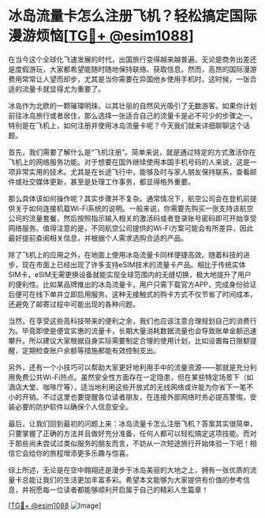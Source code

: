 # 冰岛流量卡怎么注册飞机？轻松搞定国际漫游烦恼[[TG💪+ @esim1088](https://t.me/s/esim1088)]

在当今这个全球化飞速发展的时代，出国旅行变得越来越普遍。无论是商务出差还是度假游玩，大家都希望能随时随地保持联络、获取信息。然而，高昂的国际漫游费用常常让人望而却步，尤其是当你需要在异国他乡使用手机时。这时候，一张合适的流量卡就显得尤为重要了。

冰岛作为北欧的一颗璀璨明珠，以其壮丽的自然风光吸引了无数游客。如果你计划前往冰岛旅行或者居住，那么选择一张适合自己的流量卡是必不可少的步骤之一。特别是在飞机上，如何注册并使用冰岛流量卡呢？今天我们就来详细聊聊这个话题。

首先，我们需要了解什么是“飞机注册”。简单来说，就是通过特定的方式激活你在飞机上的网络服务功能。对于想要在国外继续使用本国手机号码的人来说，这是一项非常实用的技术。尤其是在长途飞行中，能够及时与家人朋友保持联系，查看邮件或社交媒体更新，甚至是处理工作事务，都显得格外重要。

那么具体该如何操作呢？其实步骤并不复杂。通常情况下，航空公司会在登机前提供关于如何连接机载Wi-Fi系统的说明。一般来说，你需要先购买一张支持该航空公司的流量套餐，然后按照指示输入相关的激活码或者登录账号密码即可开始享受网络服务。值得注意的是，不同航空公司提供的Wi-Fi方案可能会有所差异，因此最好提前查阅相关信息，并根据个人需求选购合适的产品。

除了飞机上的应用之外，在地面上使用冰岛流量卡同样便捷高效。随着科技的进步，现在市面上已经出现了许多支持eSIM技术的流量卡产品。相比于传统实体SIM卡，eSIM无需更换设备就能实现全球范围内的无缝切换，极大地提升了用户的便利性。比如某品牌推出的冰岛流量卡，用户只需下载官方APP，完成身份验证后便可在线下单并立即启用服务。这种无接触式的购卡方式不仅节省了时间成本，还避免了邮寄过程中可能出现的各种问题。

当然，在享受这些高科技带来的便利之余，我们也应该注意合理规划自己的消费行为。毕竟即使是便宜实惠的流量卡，长期大量消耗数据流量也会导致账单金额迅速攀升。所以建议大家根据自身实际需要制定合理的使用计划，比如设置每日限额提醒，定期检查账户余额等措施都能有效控制支出。

另外，还有一个小技巧可以帮助大家更好地利用手中的流量资源——那就是充分利用免费公共Wi-Fi热点。虽然安全性方面存在一定隐患，但在某些特定场景下（如酒店大堂、咖啡厅等），适当地利用这些开放式的无线网络或许能为你省下一笔不小的开销。不过这里也要提醒各位读者朋友，在连接外部网络时务必提高警惕，安装必要的防护软件以确保个人信息安全。

最后，让我们回到最初的问题上来：冰岛流量卡怎么注册飞机？答案其实很简单，只要掌握了正确的方法并且做好充分准备，任何人都可以轻松搞定这项技能。而对于那些尚未尝试过类似服务的朋友而言，不妨从一次短途旅行开始体验一下吧！相信它会给你的旅程增添更多乐趣与惊喜。

综上所述，无论是在空中翱翔还是漫步于冰岛美丽的大地之上，拥有一张优质的流量卡总能让我们的生活更加丰富多彩。希望本文能够为大家提供有价值的参考信息，并祝愿每一位读者都能够顺利开启属于自己的精彩人生篇章！

[[TG💪+ @esim1088](https://t.me/s/esim1088) ![Image](https://i.postimg.cc/4NQfJmqS/Snipaste-2025-05-13-00-14-12.png)]